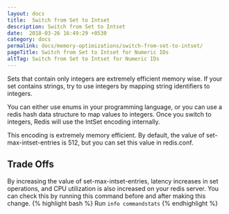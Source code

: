 ```yaml
---
layout: docs
title:  Switch from Set to Intset
description: Switch from Set to Intset
date:  2018-03-26 16:49:29 +0530
category: docs
permalink: docs/memory-optimizations/switch-from-set-to-intset/
pageTitle: Switch from Set to Intset for Numeric IDs
altTag: Switch from Set to Intset for Numeric IDs
---
```



Sets that contain only integers are extremely efficient memory wise. If your set contains strings, try to use integers by mapping string identifiers to integers.

You can either use enums in your programming language, or you can use a redis hash data structure to map values to integers. Once you switch to integers, Redis will use the IntSet encoding internally.

This encoding is extremely memory efficient. By default, the value of set-max-intset-entries is 512, but you can set this value in redis.conf.

## Trade Offs
By increasing the value of set-max-intset-entries, latency increases in set operations, and CPU utilization is also increased on your redis server. You can check this by running this command before and after making this change.
{% highlight bash %}
Run `info commandstats`
{% endhighlight %}
